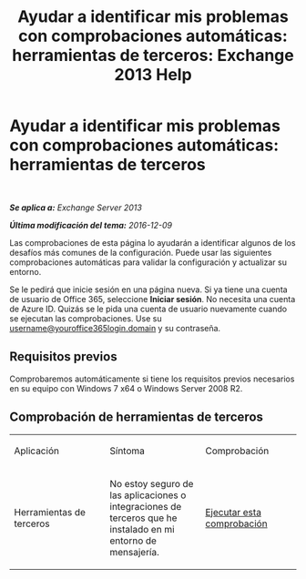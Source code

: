 ﻿---
title: 'Ayudar a identificar mis problemas con comprobaciones automáticas: herramientas de terceros: Exchange 2013 Help'
TOCTitle: 'Ayudar a identificar mis problemas con comprobaciones automáticas: herramientas de terceros'
ms:assetid: 83b71e35-892e-44e3-9fce-c608b49bbc61
ms:mtpsurl: https://technet.microsoft.com/es-es/library/Dn793974(v=EXCHG.150)
ms:contentKeyID: 62633064
ms.date: 05/22/2018
mtps_version: v=EXCHG.150
ms.translationtype: MT
---

# Ayudar a identificar mis problemas con comprobaciones automáticas: herramientas de terceros

 

_**Se aplica a:** Exchange Server 2013_

_**Última modificación del tema:** 2016-12-09_

Las comprobaciones de esta página lo ayudarán a identificar algunos de los desafíos más comunes de la configuración. Puede usar las siguientes comprobaciones automáticas para validar la configuración y actualizar su entorno.

Se le pedirá que inicie sesión en una página nueva. Si ya tiene una cuenta de usuario de Office 365, seleccione **Iniciar sesión**. No necesita una cuenta de Azure ID. Quizás se le pida una cuenta de usuario nuevamente cuando se ejecutan las comprobaciones. Use su username@youroffice365login.domain y su contraseña.

## Requisitos previos

Comprobaremos automáticamente si tiene los requisitos previos necesarios en su equipo con Windows 7 x64 o Windows Server 2008 R2.

## Comprobación de herramientas de terceros


<table>
<colgroup>
<col style="width: 33%" />
<col style="width: 33%" />
<col style="width: 33%" />
</colgroup>
<tbody>
<tr class="odd">
<td><p>Aplicación</p></td>
<td><p>Síntoma</p></td>
<td><p>Comprobación</p></td>
</tr>
<tr class="even">
<td><p>Herramientas de terceros</p></td>
<td><p>No estoy seguro de las aplicaciones o integraciones de terceros que he instalado en mi entorno de mensajería.</p></td>
<td><p><a href="https://go.microsoft.com/?linkid=9834907">Ejecutar esta comprobación</a></p></td>
</tr>
</tbody>
</table>

